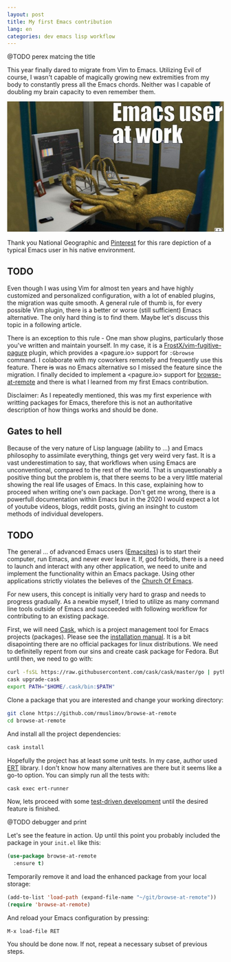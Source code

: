 ```yaml
---
layout: post
title: My first Emacs contribution
lang: en
categories: dev emacs lisp workflow
---
```


@TODO perex matcing the title

This year finally dared to migrate from Vim to Emacs. Utilizing Evil of course, I wasn't capable of magically growing new extremities from my body to constantly press all the Emacs chords. Neither was I capable of doubling my brain capacity to even remember them.

<div class="text-center img-row row">
  <a href="/files/img/emacs-user.jpg">
    <img src="/files/img/emacs-user.jpg" alt="" />
  </a>
  <p>
    Thank you National Geographic and <a href="http://pinterest.com/pin/518406607076836477">Pinterest</a> for this rare depiction of a typical Emacs user in his native environment.
  </p>
</div>


## TODO

Even though I was using Vim for almost ten years and have highly customized and personalized configuration, with a lot of enabled plugins, the migration was quite smooth. A general rule of thumb is, for every possible Vim plugin, there is a better or worse (still sufficient) Emacs alternative. The only hard thing is to find them. Maybe let's discuss this topic in a following article.

There is an exception to this rule - One man show plugins, particularly those you've written and maintain yourself. In my case, it is a [FrostX/vim-fugitive-pagure][vim-fugitive-pagure] plugin, which provides a <pagure.io> support for `:Gbrowse` command. I colaborate with my coworkers remotelly and frequently use this feature. There ~~is~~ was no Emacs alternative so I missed the feature since the migration. I finally decided to implement a <pagure.io> support for [browse-at-remote][browse-at-remote] and there is what I learned from my first Emacs contribution.

Disclaimer: As I repeatedly mentioned, this was my first experience with writting packages for Emacs, therefore this is not an authoritative description of how things works and should be done.


## Gates to hell

Because of the very nature of Lisp language (ability to ...) and Emacs philosophy to assimilate everything, things get very weird very fast. It is a vast underestimation to say, that workflows when using Emacs are unconventional, compared to the rest of the world. That is unquestionably a positive thing but the problem is, that there seems to be a very little material showing the real life usages of Emacs. In this case, explaining how to proceed when writing one's own package. Don't get me wrong, there is a powerfull documentation within Emacs but in the 2020 I would expect a lot of youtube videos, blogs, reddit posts, giving an insinght to custom methods of individual developers.


## TODO

The general ... of advanced Emacs users ([Emacsites][emacsite]) is to start their computer, run Emacs, and never ever leave it. If, god forbids, there is a need to launch and interact with any other application, we need to unite and implement the functionality within an Emacs package. Using other applications strictly violates the believes of the [Church Of Emacs][church-of-emacs].

For new users, this concept is initially very hard to grasp and needs to progress gradually. As a newbie myself, I tried to utilize as many command line tools outside of Emacs and succeeded with following workflow for contributing to an existing package.

First, we will need [Cask][cask], which is a project management tool for Emacs projects (packages). Please see the [installation manual][cask-installation-manual]. It is a bit disapointing there are no official packages for linux distributions. We need to definitelly repent from our sins and create cask package for Fedora. But until then, we need to go with:

```bash
curl -fsSL https://raw.githubusercontent.com/cask/cask/master/go | python
cask upgrade-cask
export PATH="$HOME/.cask/bin:$PATH"
```

Clone a package that you are interested and change your working directory:

```bash
git clone https://github.com/rmuslimov/browse-at-remote
cd browse-at-remote
```

And install all the project dependencies:

```bash
cask install
```

Hopefully the project has at least some unit tests. In my case, author used [ERT][ert] library. I don't know how many alternatives are there but it seems like a go-to option. You can simply run all the tests with:

```bash
cask exec ert-runner
```

Now, lets proceed with some [test-driven development][tdd] until the desired feature is finished.

@TODO debugger and print

Let's see the feature in action. Up until this point you probably included the package in your `init.el` like this:

```lisp
(use-package browse-at-remote
  :ensure t)
  ```

Temporarily remove it and load the enhanced package from your local storage:

```lisp
(add-to-list 'load-path (expand-file-name "~/git/browse-at-remote"))
(require 'browse-at-remote)
```

And reload your Emacs configuration by pressing:

```
M-x load-file RET
```

You should be done now. If not, repeat a necessary subset of previous steps.


[vim-fugitive-pagure]: https://github.com/FrostyX/vim-fugitive-pagure
[browse-at-remote]: https://github.com/rmuslimov/browse-at-remote
[cask]: https://cask.readthedocs.io/en/latest/
[cask-installation-manual]: https://cask.readthedocs.io/en/latest/guide/installation.html
[ert]: https://www.gnu.org/software/emacs/manual/html_node/ert/index.html
[tdd]: https://en.wikipedia.org/wiki/Test-driven_development
[church-of-emacs]: https://www.emacswiki.org/emacs/ChurchOfEmacs
[emacsite]: https://stallman.org/extra/church.html
